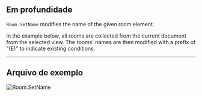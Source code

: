 ## Em profundidade
`Room.SetName` modifies the name of the given room element.

In the example below, all rooms are collected from the current document from the selected view. The rooms' names are then modified with a prefix of "(E)" to indicate existing conditions.
___
## Arquivo de exemplo

![Room.SetName](./Revit.Elements.Room.SetName_img.jpg)
